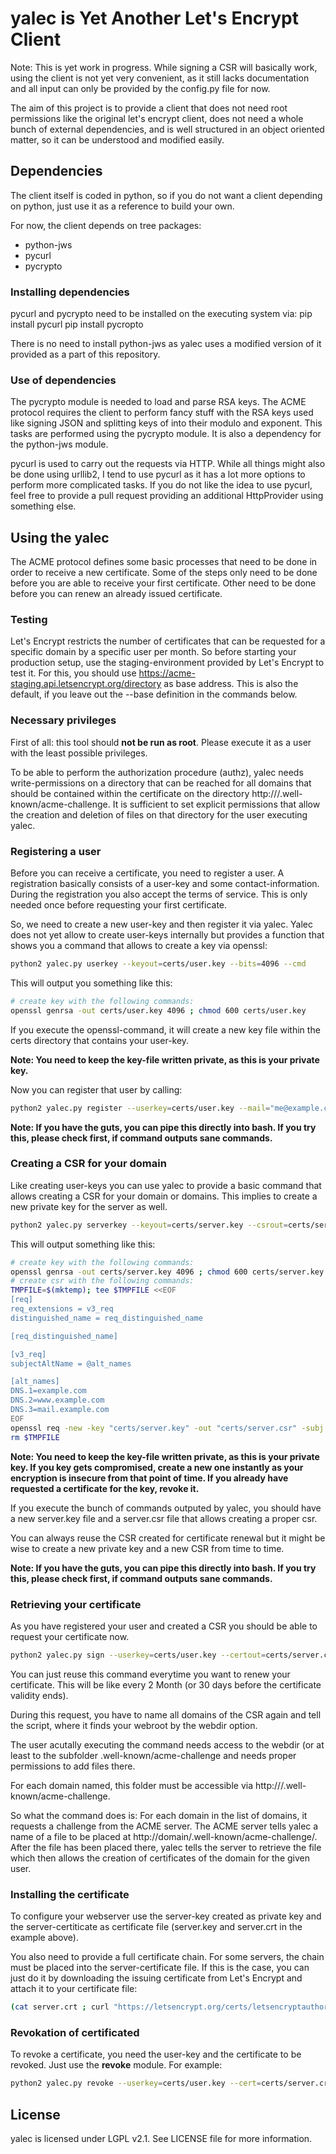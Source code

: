 # yalec is Yet Another Let's Encrypt Client #

Note: This is yet work in progress. While signing a CSR will basically work,
using the client is not yet very convenient, as it still lacks documentation
and all input can only be provided by the config.py file for now.

The aim of this project is to provide a client that does not need root
permissions like the original let's encrypt client, does not need a whole
bunch of external dependencies, and is well structured in an object oriented
matter, so it can be understood and modified easily.

## Dependencies ##

The client itself is coded in python, so if you do not want a client depending
on python, just use it as a reference to build your own.

For now, the client depends on tree packages:
* python-jws
* pycurl
* pycrypto

### Installing dependencies ###

pycurl and pycrypto need to be installed on the executing system via:
  pip install pycurl
  pip install pycropto

There is no need to install python-jws as yalec uses a modified version of it
provided as a part of this repository.

### Use of dependencies ###

The pycrypto module is needed to load and parse RSA keys. The ACME protocol
requires the client to perform fancy stuff with the RSA keys used like signing
JSON and splitting keys of into their modulo and exponent. This tasks are
performed using the pycrypto module. It is also a dependency for the
python-jws module.

pycurl is used to carry out the requests via HTTP. While all things might also
be done using urllib2, I tend to use pycurl as it has a lot more options to
perform more complicated tasks. If you do not like the idea to use pycurl, feel
free to provide a pull request providing an additional HttpProvider using
something else.

## Using the yalec ##

The ACME protocol defines some basic processes that need to be done in order to
receive a new certificate. Some of the steps only need to be done before you
are able to receive your first certificate. Other need to be done before you
can renew an already issued certificate.

### Testing ###

Let's Encrypt restricts the number of certificates that can be requested for a
specific domain by a specific user per month. So before starting your production
setup, use the staging-environment provided by Let's Encrypt to test it. For
this, you should use https://acme-staging.api.letsencrypt.org/directory as
base address. This is also the default, if you leave out the --base definition
in the commands below.

### Necessary privileges ###

First of all: this tool should __not be run as root__. Please execute it as a
user with the least possible privileges.

To be able to perform the authorization procedure (authz), yalec needs
write-permissions on a directory that can be reached for all domains that
should be contained within the certificate on the directory
http://<domain>/.well-known/acme-challenge. It is sufficient to set explicit
permissions that allow the creation and deletion of files on that directory for
the user executing yalec.

### Registering a user ###

Before you can receive a certificate, you need to register a user. A
registration basically consists of a user-key and some contact-information.
During the registration you also accept the terms of service. This is only
needed once before requesting your first certificate.

So, we need to create a new user-key and then register it via yalec. Yalec does
not yet allow to create user-keys internally but provides a function that shows
you a command that allows to create a key via openssl:

```bash
python2 yalec.py userkey --keyout=certs/user.key --bits=4096 --cmd
```

This will output you something like this:
```bash
# create key with the following commands:
openssl genrsa -out certs/user.key 4096 ; chmod 600 certs/user.key
```

If you execute the openssl-command, it will create a new key file within the
certs directory that contains your user-key.

__Note: You need to keep the key-file written private, as this is your private key.__

Now you can register that user by calling:

```bash
python2 yalec.py register --userkey=certs/user.key --mail="me@example.com" --base="https://acme-v01.api.letsencrypt.org"
```

__Note: If you have the guts, you can pipe this directly into bash. If you try this, please check first, if command outputs sane commands.__

### Creating a CSR for your domain ###

Like creating user-keys you can use yalec to provide a basic command that allows
creating a CSR for your domain or domains. This implies to create a new private
key for the server as well.

```bash
python2 yalec.py serverkey --keyout=certs/server.key --csrout=certs/server.csr --domain=example.com --domain=www.example.com --domain=mail.example.com --cmd
```

This will output something like this:
```bash
# create key with the following commands:
openssl genrsa -out certs/server.key 4096 ; chmod 600 certs/server.key
# create csr with the following commands:
TMPFILE=$(mktemp); tee $TMPFILE <<EOF
[req]
req_extensions = v3_req
distinguished_name = req_distinguished_name

[req_distinguished_name]

[v3_req]
subjectAltName = @alt_names

[alt_names]
DNS.1=example.com
DNS.2=www.example.com
DNS.3=mail.example.com
EOF
openssl req -new -key "certs/server.key" -out "certs/server.csr" -subj "/CN=example.com/" -config $TMPFILE
rm $TMPFILE
```

__Note: You need to keep the key-file written private, as this is your private key. If you key gets compromised, create a new one instantly as your encryption is insecure from that point of time. If you already have requested a certificate for the key, revoke it.__

If you execute the bunch of commands outputed by yalec, you should have a new
server.key file and a server.csr file that allows creating a proper csr.

You can always reuse the CSR created for certificate renewal but it might be
wise to create a new private key and a new CSR from time to time.

__Note: If you have the guts, you can pipe this directly into bash. If you try this, please check first, if command outputs sane commands.__

### Retrieving your certificate ###

As you have registered your user and created a CSR you should be able to request
your certificate now.

```bash
python2 yalec.py sign --userkey=certs/user.key --certout=certs/server.crt --csr=certs/server.csr --domain=example.com --domain=www.example.com --domain=mail.example.com webdir=/tmp/acme --base="https://acme-v01.api.letsencrypt.org"
```

You can just reuse this command everytime you want to renew your certificate.
This will be like every 2 Month (or 30 days before the certificate validity
ends).

During this request, you have to name all domains of the CSR again and tell
the script, where it finds your webroot by the webdir option.

The user acutally executing the command needs access to the webdir (or at least
to the subfolder .well-known/acme-challenge and needs proper permissions to add
files there.

For each domain named, this folder must be accessible via
http://<domain>/.well-known/acme-challenge.

So what the command does is:
For each domain in the list of domains, it requests a challenge from the ACME
server. The ACME server tells yalec a name of a file to be placed at
http://domain/.well-known/acme-challenge/<filename>. After the file has been
placed there, yalec tells the server to retrieve the file which then allows
the creation of certificates of the domain for the given user.

### Installing the certificate ###

To configure your webserver use the server-key created as private key and the
server-certiticate as certificate file (server.key and server.crt in the example
above).

You also need to provide a full certificate chain. For some servers, the chain
must be placed into the server-certificate file. If this is the case, you can
just do it by downloading the issuing certificate from Let's Encrypt and attach
it to your certificate file:

```bash
(cat server.crt ; curl "https://letsencrypt.org/certs/letsencryptauthorityx1.pem") > server.chain.crt
```

### Revokation of certificated ###

To revoke a certificate, you need the user-key and the certificate to be
revoked. Just use the __revoke__ module. For example:

```bash
python2 yalec.py revoke --userkey=certs/user.key --cert=certs/server.crt
```

## License ##

yalec is licensed under LGPL v2.1. See LICENSE file for more information.

